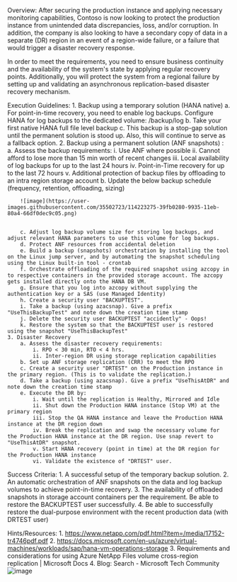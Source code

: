 Overview:
After securing the production instance and applying necessary monitoring capabilities, Contoso is now looking to protect the production instance from unintended data discrepancies, loss, and/or corruption. In addition, the company is also looking to have a secondary copy of data in a separate (DR) region in an event of a region-wide failure, or a failure that would trigger a disaster recovery response. 
 
In order to meet the requirements, you need to ensure business continuity and the availability of the system's state by applying regular recovery points. Additionally, you will protect the system from a regional failure by setting up and validating an asynchronous replication-based disaster recovery mechanism.
 
 
Execution Guidelines:
	1. Backup using a temporary solution (HANA native)
		a. For point-in-time recovery, you need to enable log backups. Configure HANA for log backups to the dedicated volume: /backup/log
		b. Take your first native HANA full file level backup
		c. This backup is a stop-gap solution until the permanent solution is stood up. Also, this will continue to serve as a fallback option.
	2. Backup using a permanent solution (ANF snapshots) :
		a. Assess the backup requirements:
			i. Use ANF where possible
			ii. Cannot afford to lose more than 15 min worth of recent changes
			iii. Local availability of log backups for up to the last 24 hours
			iv. Point-in-Time recovery for up to the last 72 hours
			v. Additional protection of backup files by offloading to an intra region storage account
		b. Update the below backup schedule (frequency, retention, offloading, sizing)
		
      	![image](https://user-images.githubusercontent.com/35502723/114223275-39fb0280-9935-11eb-80a4-66df0dec9c05.png)

		
		c. Adjust log backup volume size for storing log backups, and adjust relevant HANA parameters to use this volume for log backups.
		d. Protect ANF resources from accidental deletion
		e. Build a backup (snapshots) orchestration by installing the tool on the Linux jump server, and by automating the snapshot scheduling using the Linux built-in tool - crontab
		f. Orchestrate offloading of the required snapshot using azcopy in to respective containers in the provided storage account. The azcopy gets installed directly onto the HANA DB VM.
		g. Ensure that you log into azcopy without supplying the authentication key or a SAS (use Managed Identity)
		h. Create a security user "BACKUPTEST".
		i. Take a backup (using azacsnap). Give a prefix "UseThisBackupTest" and note down the creation time stamp
		j. Delete the security user BACKUPTEST "accidently" - Oops! 
		k. Restore the system so that the BACKUPTEST user is restored using the snapshot "UseThisBackupTest"
	3. Disaster Recovery
		a. Assess the disaster recovery requirements:
			i. RPO < 30 min, RTO < 4 hrs.
			ii. Inter-region DR using storage replication capabilities
		b. Set up ANF storage replication (CRR) to meet the RPO
		c. Create a security user "DRTEST" on the Production instance in the primary region. (This is to validate the replication.)
		d. Take a backup (using azacsnap). Give a prefix "UseThisAtDR" and note down the creation time stamp
		e. Execute the DR by:
			i. Wait until the replication is Healthy, Mirrored and Idle
			ii. Shut down the Production HANA instance (Stop VM) at the primary region
			iii. Stop the QA HANA instance and leave the Production HANA instance at the DR region down
			iv. Break the replication and swap the necessary volume for the Production HANA instance at the DR region. Use snap revert to "UseThisAtDR" snapshot.
			v. Start HANA recovery (point in time) at the DR region for the Production HANA instance
			vi. Validate the existence of "DRTEST" user.
 
Success Criteria:
	1. A successful setup of the temporary backup solution.
	2. An automatic orchestration of ANF snapshots on the data and log backup volumes to achieve point-in-time recovery. 
	3. The availability of offloaded snapshots in storage account containers per the requirement. Be able to restore the BACKUPTEST user successfully.
	4. Be able to successfully restore the dual-purpose environment with the recent production data (with DRTEST user)
	 
	 
 
Hints/Resources:
	1. https://www.netapp.com/pdf.html?item=/media/17152-tr4746pdf.pdf
	2. https://docs.microsoft.com/en-us/azure/virtual-machines/workloads/sap/hana-vm-operations-storage
	3. Requirements and considerations for using Azure NetApp Files volume cross-region replication | Microsoft Docs
	4. Blog: Search - Microsoft Tech Community
![image](https://user-images.githubusercontent.com/35502723/114222795-a32e4600-9934-11eb-8ef4-16724adc8ae3.png)
